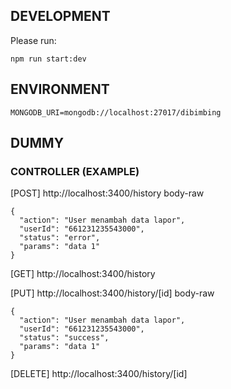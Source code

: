 ## DEVELOPMENT

Please run:

```
npm run start:dev
```

## ENVIRONMENT

```
MONGODB_URI=mongodb://localhost:27017/dibimbing
```

## DUMMY

### CONTROLLER (EXAMPLE)

[POST] http://localhost:3400/history
body-raw

```
{
  "action": "User menambah data lapor",
  "userId": "661231235543000",
  "status": "error",
  "params": "data 1"
}
```

[GET] http://localhost:3400/history

[PUT] http://localhost:3400/history/[id]
body-raw

```
{
  "action": "User menambah data lapor",
  "userId": "661231235543000",
  "status": "success",
  "params": "data 1"
}
```

[DELETE] http://localhost:3400/history/[id]
